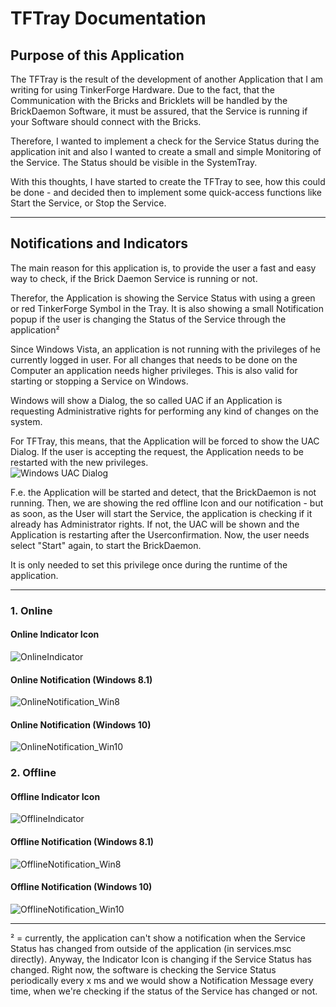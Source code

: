 # TFTray Documentation

## Purpose of this Application
The TFTray is the result of the development of another Application that I am writing for using TinkerForge Hardware.
Due to the fact, that the Communication with the Bricks and Bricklets will be handled by the BrickDaemon Software, it must be assured, that the Service is running if your Software should connect with the Bricks.

Therefore, I wanted to implement a check for the Service Status during the application init and also I wanted to create a small and simple Monitoring of the Service.
The Status should be visible in the SystemTray.

With this thoughts, I have started to create the TFTray to see, how this could be done - and decided then to implement some quick-access functions like Start the Service, or Stop the Service.

***

## Notifications and Indicators
The main reason for this application is, to provide the user a fast and easy way to check, if the Brick Daemon Service is running or not.

Therefor, the Application is showing the Service Status with using a green or red TinkerForge Symbol in the Tray.
It is also showing a small Notification popup if the user is changing the Status of the Service through the application²

Since Windows Vista, an application is not running with the privileges of he currently logged in user.
For all changes that needs to be done on the Computer an application needs higher privileges.
This is also valid for starting or stopping a Service on Windows.

Windows will show a Dialog, the so called UAC if an Application is requesting Administrative rights for performing any kind of changes on the system.

For TFTray, this means, that the Application will be forced to show the UAC Dialog.
If the user is accepting the request, the Application needs to be restarted with the new privileges.  
![Windows UAC Dialog](https://christoph.caina.family/dev/TinkerForge/TFTray/doc/img/TFUacDialog.png)

F.e. the Application will be started and detect, that the BrickDaemon is not running.
Then, we are showing the red offline Icon and our notification - but as soon, as the User will start the Service, the application is checking if it already has Administrator rights.
If not, the UAC will be shown and the Application is restarting after the Userconfirmation.
Now, the user needs select "Start" again, to start the BrickDaemon.

It is only needed to set this privilege once during the runtime of the application.

***
  
### 1. Online
#### Online Indicator Icon
![OnlineIndicator](https://christoph.caina.family/dev/TinkerForge/TFTray/doc/img/TFOnlineIndicator.png)

#### Online Notification (Windows 8.1)
![OnlineNotification_Win8](https://christoph.caina.family/dev/TinkerForge/TFTray/doc/img/TFOnlineNotification_Win8.png)

#### Online Notification (Windows 10)
![OnlineNotification_Win10](https://christoph.caina.family/dev/TinkerForge/TFTray/doc/img/TFOnlineNotification_Win10.png)

  
  
### 2. Offline
#### Offline Indicator Icon
![OfflineIndicator](https://christoph.caina.family/dev/TinkerForge/TFTray/doc/img/TFOfflineIndicator.png)

#### Offline Notification (Windows 8.1)
![OfflineNotification_Win8](https://christoph.caina.family/dev/TinkerForge/TFTray/doc/img/TFOfflineNotification_Win8.png)

#### Offline Notification (Windows 10)
![OfflineNotification_Win10](https://christoph.caina.family/dev/TinkerForge/TFTray/doc/img/TFOfflineNotification_Win10.png)

***

² = currently, the application can't show a notification when the Service Status has changed from outside of the application (in services.msc directly).
Anyway, the Indicator Icon is changing if the Service Status has changed.
Right now, the software is checking the Service Status periodically every x ms and we would show a Notification Message every time, when we're checking if the status of the Service has changed or not.
